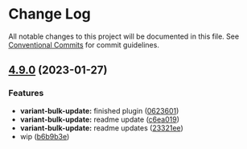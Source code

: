 # Change Log

All notable changes to this project will be documented in this file.
See [Conventional Commits](https://conventionalcommits.org) for commit guidelines.

## [4.9.0](https://github.com/Pinelab-studio/pinelab-vendure-plugins/compare/v4.8.0...v4.9.0) (2023-01-27)

### Features

- **variant-bulk-update:** finished plugin ([0623601](https://github.com/Pinelab-studio/pinelab-vendure-plugins/commit/06236018fe5420e58310faf13f8b1a0d70305ff1))
- **variant-bulk-update:** readme update ([c6ea019](https://github.com/Pinelab-studio/pinelab-vendure-plugins/commit/c6ea019e00b8a3a59a7a6ad59d8e679dee287cb5))
- **variant-bulk-update:** readme updates ([23321ee](https://github.com/Pinelab-studio/pinelab-vendure-plugins/commit/23321eef5931800fc15717ed016753ae24038fd9))
- wip ([b6b9b3e](https://github.com/Pinelab-studio/pinelab-vendure-plugins/commit/b6b9b3e871bee715c69bdb5c713a39fd26364f06))
